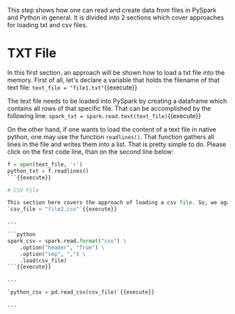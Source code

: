 This step shows how one can read and create data from files in PySpark and Python in general.
It is divided into 2 sections which cover approaches for loading txt and csv files.

# TXT File

In this first section, an approach will be shown how to load a txt file into the memory. First of all, let's declare a variable that holds the filename of that text file:
`text_file = "file1.txt"`{{execute}}

The text file needs to be loaded into PySpark by creating a dataframe which contains all rows of that specific file. That can be accomplished by the following line:
`spark_txt = spark.read.text(text_file)`{{execute}}

On the other hand, if one wants to load the content of a text file in native python, one may use the function `readlines()`. That function gathers all lines in the file and writes them into a list. That is pretty simple to do. Please click on the first code line, than on the second line below:
```python
f = open(text_file, 'r')
python_txt = f.readlines()
```{{execute}}

# CSV File

This section here covers the approach of loading a csv file. So, we again start with declaring a variable again that hold the name of the csv file:
`csv_file = "file2.csv"`{{execute}}

...

```python
spark_csv = spark.read.format("csv") \
    .option("header", "True") \
    .option("sep", ",") \
    .load(csv_file)
```{{execute}}

...

`python_csv = pd.read_csv(csv_file)`{{execute}}

...
